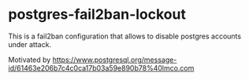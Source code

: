 # postgres-fail2ban-lockout

This is a fail2ban configuration that allows to disable postgres accounts under attack.

Motivated by https://www.postgresql.org/message-id/61463e206b7c4c0ca17b03a59e890b78%40lmco.com
